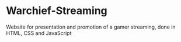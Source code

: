 # Warchief-Streaming
Website for presentation and promotion of a gamer streaming, done in HTML, CSS and JavaScript
